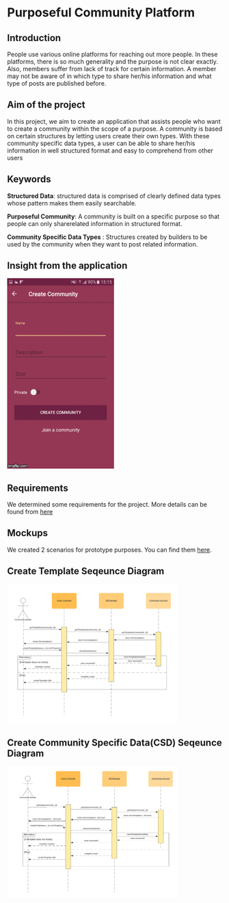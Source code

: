 # Purposeful Community Platform
## Introduction
People use various online platforms for reaching out more people. In these platforms, there is so much generality and the purpose is not clear exactly. Also, members suffer from lack of track for certain information. A member may not be aware of in which type to share her/his information and what type of posts are published before.

## Aim of the project
In this project, we aim to create an application that assists people who want to create a community within the scope of a purpose. A community is based on certain structures by letting users create their own types. With these community specific data types, a user can be able to share her/his information in well structured format and easy to comprehend from other users

## Keywords
**Structured Data**: structured data is comprised of clearly defined data types whose pattern makes them easily searchable.

**Purposeful Community**: A community is built on a specific purpose so that people can only sharerelated information in structured format.

**Community Specific Data Types** : Structures created by builders to be used by the community when they want to post related information.

## Insight from the application
<img src="https://github.com/yilmazvolkan/purposefulCommunityPlatform/blob/master/res/scenarios.gif" width="250">

## Requirements
We determined some requirements for the project. More details can be found from [here](https://github.com/yilmazvolkan/purposefulCommunityPlatform/wiki/Requirements)

## Mockups
We created 2 scenarios for prototype purposes. You can find them [here](https://github.com/yilmazvolkan/purposefulCommunityPlatform/wiki/Mockups2).
## Create Template Seqeunce Diagram
<img src="https://github.com/yilmazvolkan/purposefulCommunityPlatform/blob/master/res/diagrams/createTemplate.png" width="400">

## Create Community Specific Data(CSD) Seqeunce Diagram
<img src="https://github.com/yilmazvolkan/purposefulCommunityPlatform/blob/master/res/diagrams/createCSD.png" width="400">
